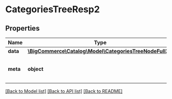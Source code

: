 # CategoriesTreeResp2

## Properties
Name | Type | Description | Notes
------------ | ------------- | ------------- | -------------
**data** | [**\BigCommerce\Catalog\Model\CategoriesTreeNodeFull3[]**](CategoriesTreeNodeFull3.md) |  | [optional] 
**meta** | **object** | Empty meta object; may be used later. | [optional] 

[[Back to Model list]](../../README.md#documentation-for-models) [[Back to API list]](../../README.md#documentation-for-api-endpoints) [[Back to README]](../../README.md)

